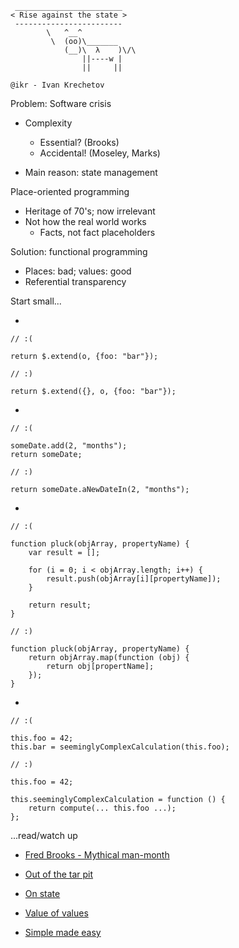      ________________________
    < Rise against the state >
     ------------------------
            \   ^__^
             \  (oo)\_______
                (__)\  λ    )\/\
                    ||----w |
                    ||     ||

    @ikr - Ivan Krechetov

Problem: Software crisis

- Complexity
    - Essential? (Brooks)
    - Accidental! (Moseley, Marks)

- Main reason: state management


Place-oriented programming

- Heritage of 70's; now irrelevant
- Not how the real world works
    - Facts, not fact placeholders


Solution: functional programming

- Places: bad; values: good
- Referential transparency

Start small...

*

    // :(

    return $.extend(o, {foo: "bar"});

    // :)

    return $.extend({}, o, {foo: "bar"});

*

    // :(

    someDate.add(2, "months");
    return someDate;

    // :)

    return someDate.aNewDateIn(2, "months");

*


    // :(

    function pluck(objArray, propertyName) {
        var result = [];

        for (i = 0; i < objArray.length; i++) {
            result.push(objArray[i][propertyName]);
        }

        return result;
    }

    // :)

    function pluck(objArray, propertyName) {
        return objArray.map(function (obj) {
            return obj[propertName];
        });
    }

*

    // :(

    this.foo = 42;
    this.bar = seeminglyComplexCalculation(this.foo);

    // :)

    this.foo = 42;

    this.seeminglyComplexCalculation = function () {
        return compute(... this.foo ...);
    };

...read/watch up

* [Fred Brooks - Mythical man-month](http://www.amazon.com/The-Mythical-Man-Month-Engineering-ebook/dp/B000OZ0N6M)

* [Out of the tar pit](http://shaffner.us/cs/papers/tarpit.pdf)

* [On state](http://clojure.org/state)

* [Value of values](http://www.infoq.com/presentations/Value-Values)

* [Simple made easy](http://www.infoq.com/presentations/Simple-Made-Easy)
